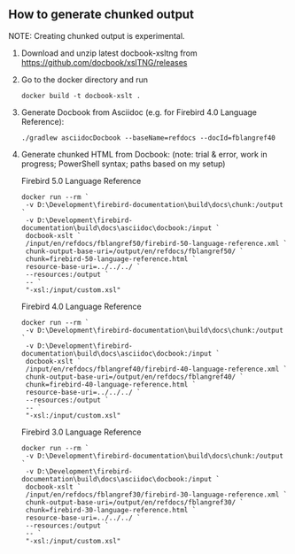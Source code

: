 How to generate chunked output
------------------------------

NOTE: Creating chunked output is experimental.

1. Download and unzip latest docbook-xsltng from https://github.com/docbook/xslTNG/releases
2. Go to the docker directory and run
   ```
   docker build -t docbook-xslt .
   ```
3. Generate Docbook from Asciidoc (e.g. for Firebird 4.0 Language Reference):
   ```
   ./gradlew asciidocDocbook --baseName=refdocs --docId=fblangref40
   ```
4. Generate chunked HTML from Docbook: (note: trial & error, work in progress; PowerShell syntax; paths based on my setup)

   Firebird 5.0 Language Reference
   ```
   docker run --rm `
    -v D:\Development\firebird-documentation\build\docs\chunk:/output `
    -v D:\Development\firebird-documentation\build\docs\asciidoc\docbook:/input `
    docbook-xslt `
    /input/en/refdocs/fblangref50/firebird-50-language-reference.xml `
    chunk-output-base-uri=/output/en/refdocs/fblangref50/ `
    chunk=firebird-50-language-reference.html `
    resource-base-uri=../../../ `
    --resources:/output `
    -- `
    "-xsl:/input/custom.xsl"      
   ``` 

   Firebird 4.0 Language Reference
   ```
   docker run --rm `
    -v D:\Development\firebird-documentation\build\docs\chunk:/output `
    -v D:\Development\firebird-documentation\build\docs\asciidoc\docbook:/input `
    docbook-xslt `
    /input/en/refdocs/fblangref40/firebird-40-language-reference.xml `
    chunk-output-base-uri=/output/en/refdocs/fblangref40/ `
    chunk=firebird-40-language-reference.html `
    resource-base-uri=../../../ `
    --resources:/output `
    -- `
    "-xsl:/input/custom.xsl"      
   ```
   
   Firebird 3.0 Language Reference
   ```
   docker run --rm `
    -v D:\Development\firebird-documentation\build\docs\chunk:/output `
    -v D:\Development\firebird-documentation\build\docs\asciidoc\docbook:/input `
    docbook-xslt `
    /input/en/refdocs/fblangref30/firebird-30-language-reference.xml `
    chunk-output-base-uri=/output/en/refdocs/fblangref30/ `
    chunk=firebird-30-language-reference.html `
    resource-base-uri=../../../ `
    --resources:/output `
    -- `
    "-xsl:/input/custom.xsl"      
   ```